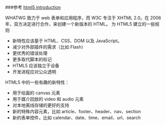 ###参考
	[html5 introduction](http://www.w3school.com.cn/html5/html_5_intro.asp)

WHATWG 致力于 web 表单和应用程序，而 W3C 专注于 XHTML 2.0。在 2006 年，双方决定进行合作，来创建一个新版本的 HTML。
为 HTML5 建立的一些规则
* 新特性应该基于 HTML、CSS、DOM 以及 JavaScript。
* 减少对外部插件的需求（比如 Flash）
* 更优秀的错误处理
* 更多取代脚本的标记
* HTML5 应该独立于设备
* 开发进程应对公众透明

HTML5 中的一些有趣的新特性：
* 用于绘画的 canvas 元素
* 用于媒介回放的 video 和 audio 元素
* 对本地离线存储的更好的支持
* 新的特殊内容元素，比如 article、footer、header、nav、section
* 新的表单控件，比如 calendar、date、time、email、url、search
